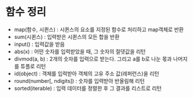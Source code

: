 # 함수 정리

- map(함수, 시퀸스) : 시퀸스의 요소를 지정된 함수로 처리하고 map객체로 반환
- sum(시퀸스) : 입력받은 시퀸스의 모든 합을 반환
- input() : 입력값을 받음
- abs(x) : 어떤 숫자를 입력받았을 때, 그 숫자의 절댓값을 리턴
- divmod(a, b) : 2개의 숫자를 입력으로 받는다. 그리고 a를 b로 나눈 몫과 나머지를 튜플로 리턴
- id(object) : 객체를 입력받아 객체의 고유 주소 값(레퍼런스)을 리턴
- round(number[, ndigits]) : 숫자를 입력받아 반올림해 리턴
- sorted(iterable) : 입력 데이터를 정렬한 후 그 결과를 리스트로 리턴